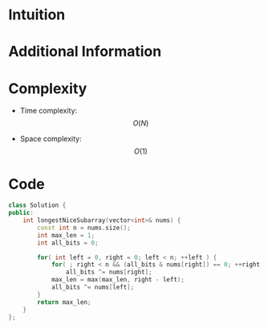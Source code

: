 # Intuition

# Additional Information

# Complexity
- Time complexity: $$O(N)$$
<!-- Add your time complexity here, e.g. $$O(n)$$ -->

- Space complexity: $$O(1)$$
<!-- Add your space complexity here, e.g. $$O(n)$$ -->

# Code
```cpp
class Solution {
public:
    int longestNiceSubarray(vector<int>& nums) {
        const int n = nums.size();
        int max_len = 1;
        int all_bits = 0;

        for( int left = 0, right = 0; left < n; ++left ) {
            for( ; right < n && (all_bits & nums[right]) == 0; ++right )
                all_bits ^= nums[right];
            max_len = max(max_len, right - left);
            all_bits ^= nums[left];
        }
        return max_len;
    }
};
```
